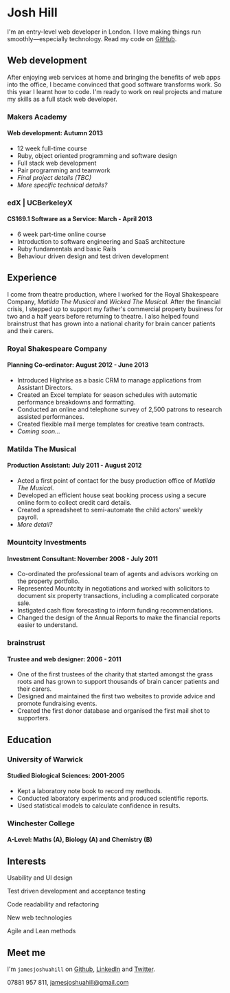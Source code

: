 Josh Hill
=========

I'm an entry-level web developer in London.
I love making things run smoothly&mdash;especially technology.
Read my code on [GitHub].

Web development
---------------

After enjoying web services at home and bringing the benefits of web apps into the office,
I became convinced that good software transforms work. So this year I learnt how to code.
I'm ready to work on real projects and mature my skills as a full stack web developer.

### Makers Academy
#### Web development: Autumn 2013

  - 12 week full-time course
  - Ruby, object oriented programming and software design
  - Full stack web development
  - Pair programming and teamwork
  - _Final project details (TBC)_
  - _More specific technical details?_

### edX | UCBerkeleyX
#### CS169.1 Software as a Service: March - April 2013

  - 6 week part-time online course
  - Introduction to software engineering and SaaS architecture
  - Ruby fundamentals and basic Rails
  - Behaviour driven design and test driven development

Experience
----------

I come from theatre production, where I worked for the Royal Shakespeare Company, _Matilda The Musical_ and
_Wicked The Musical_. After the financial crisis, I stepped up to support my father's commercial property business
for two and a half years before returning to theatre. I also helped found brainstrust that has grown into a national
charity for brain cancer patients and their carers.

### Royal Shakespeare Company
#### Planning Co-ordinator: August 2012 - June 2013
- Introduced Highrise as a basic CRM to manage applications from Assistant Directors.
- Created an Excel template for season schedules with automatic performance breakdowns and formatting.
- Conducted an online and telephone survey of 2,500 patrons to research assisted performances.
- Created flexible mail merge templates for creative team contracts.
- _Coming soon..._

### Matilda The Musical
#### Production Assistant: July 2011 - August 2012
  - Acted a first point of contact for the busy production office of _Matilda The Musical_.
  - Developed an efficient house seat booking process using a secure online form to collect credit card details.
  - Created a spreadsheet to semi-automate the child actors' weekly payroll.
  - _More detail?_

### Mountcity Investments
#### Investment Consultant: November 2008 - July 2011
  - Co-ordinated the professional team of agents and advisors working on the property portfolio.
  - Represented Mountcity in negotiations and worked with solicitors to document six property transactions, including a complicated corporate sale.
  - Instigated cash flow forecasting to inform funding recommendations.
  - Changed the design of the Annual Reports to make the financial reports easier to understand.

### brainstrust
#### Trustee and web designer: 2006 - 2011
  - One of the first trustees of the charity that started amongst the grass roots and has grown to support thousands of brain cancer patients and their carers.
  - Designed and maintained the first two websites to provide advice and promote fundraising events.
  - Created the first donor database and organised the first mail shot to supporters.

Education
---------

### University of Warwick
#### Studied Biological Sciences: 2001-2005

  - Kept a laboratory note book to record my methods.
  - Conducted laboratory experiments and produced scientific reports.
  - Used statistical models to calculate confidence in results.

### Winchester College
#### A-Level: Maths (A), Biology (A) and Chemistry (B)

Interests
---------

Usability and UI design

Test driven development and acceptance testing

Code readability and refactoring

New web technologies

Agile and Lean methods

Meet me
-------
I'm `jamesjoshuahill` on [Github], [LinkedIn] and [Twitter].

07881 957 811,
[jamesjoshuahill@gmail.com]

  [jamesjoshuahill@gmail.com]: mailto:jamesjoshuahill@gmail.com
  [GitHub]: https://github.com/jamesjoshuahill
  [LinkedIn]: http://linkedin.com/in/jamesjoshuahill
  [Twitter]: http://twitter.com/jamesjoshuahill
  [Tumblr]: http://jamesjoshuahill.tumblr.com
